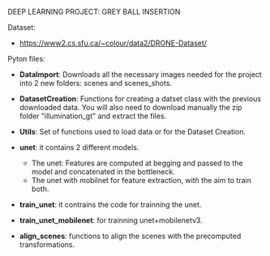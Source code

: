 DEEP LEARNING PROJECT: 
GREY BALL INSERTION

Dataset:
- https://www2.cs.sfu.ca/~colour/data2/DRONE-Dataset/
  
Pyton files:
- **DataImport**: Downloads all the necessary images needed for the project into 2 new folders: scenes and scenes_shots.
- **DatasetCreation**: Functions for creating a datset class with the previous downloaded data.
                   You will also need to download manually the zip folder "illumination_gt" and extract the files.
- **Utils**: Set of functions used to load data or for the Dataset Creation.
                  
- **unet**: it contains 2 different models.
    - The unet: Features are computed at begging and passed to the model and concatenated in the bottleneck.
    - The unet with mobilnet for feature extraction, with the aim to train both.
- **train_unet**: it contrains the code for trainning the unet.
- **train_unet_mobilenet**: for trainning unet+mobilenetv3.
- **align_scenes**: functions to align the scenes with the precomputed transformations.
